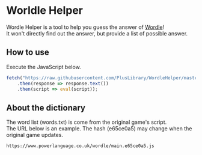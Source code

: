 # Worldle Helper

Wordle Helper is a tool to help you guess the answer of [Wordle](https://powerlanguage.co.uk/wordle/)!<br>
It won't directly find out the answer, but provide a list of possible answer.

## How to use

Execute the JavaScript below.

```javascript
fetch("https://raw.githubusercontent.com/PlusLibrary/WordleHelper/master/main.js")
    .then(response => response.text())
    .then(script => eval(script));
```

## About the dictionary

The word list (words.txt) is come from the original game's script.<br>
The URL below is an example. The hash (e65ce0a5) may change when the original game updates.

```
https://www.powerlanguage.co.uk/wordle/main.e65ce0a5.js
```



